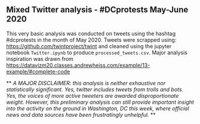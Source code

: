 ## Mixed Twitter analysis - #DCprotests May-June 2020

This very basic analysis was conducted on tweets using the hashtag #dcprotests in the month of May 2020.
Tweets were scrapped using: https://github.com/twintproject/twint
and cleaned using the jupyter notebook `Twitter.ipynb` to produce `processed_tweets.csv`.
Major analysis inspiration was drawn from https://datavizm20.classes.andrewheiss.com/example/13-example/#complete-code

** _A MAJOR DISCLAIMER: this analysis is neither exhaustive nor statistically significant. Yes, twitter includes tweets from trolls and bots. Yes, the voices of more active tweeters are awarded disproportionate weight. However, this preliminary analysis can still provide important insight into the activity on the ground in Washington, DC this week, where official news and data sources have been frustratingly unhelpful._ **
